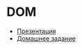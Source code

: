 # DOM

  * [Презентация](http://yadi.sk/d/cNsz7S4n0Ub79)
  * [Домашнее задание](https://github.com/cripi-javascript/dz-5-dom)
